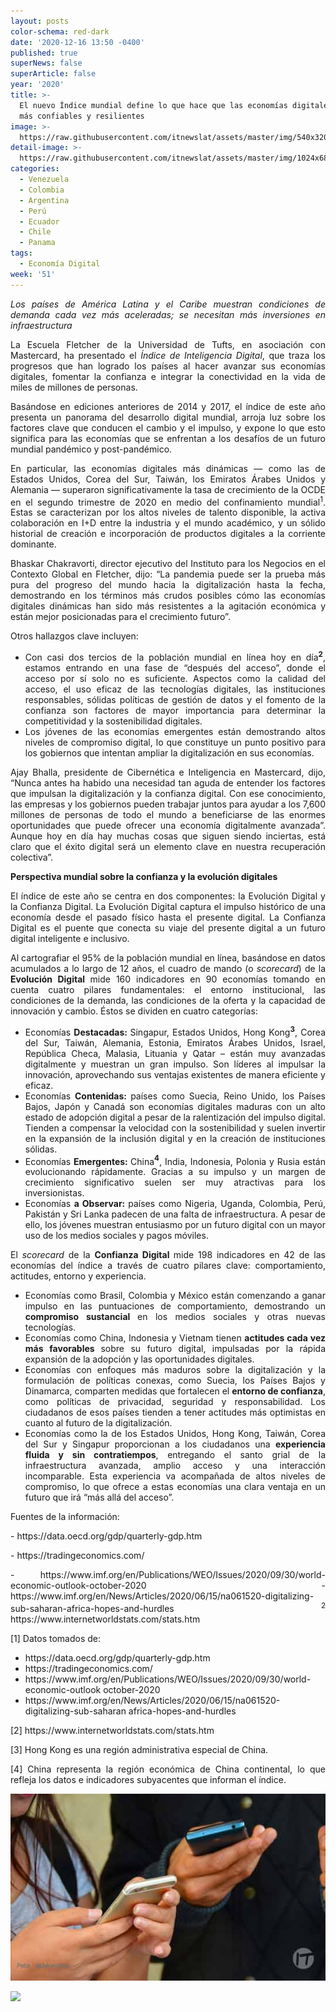 ```yaml
---
layout: posts
color-schema: red-dark
date: '2020-12-16 13:50 -0400'
published: true
superNews: false
superArticle: false
year: '2020'
title: >-
  El nuevo Índice mundial define lo que hace que las economías digitales sean
  más confiables y resilientes
image: >-
  https://raw.githubusercontent.com/itnewslat/assets/master/img/540x320/Celulares-Usando-p.jpg
detail-image: >-
  https://raw.githubusercontent.com/itnewslat/assets/master/img/1024x680/Celulares-Usando-g.jpg
categories:
  - Venezuela
  - Colombia
  - Argentina
  - Perú
  - Ecuador
  - Chile
  - Panama
tags:
  - Economía Digital
week: '51'
---
```

<p style="text-align: justify;"><em>Los </em><em>países de América Latina y el Caribe muestran condiciones de demanda cada vez más aceleradas; se necesitan más inversiones en infraestructura </em></p>
<p style="text-align: justify;">La Escuela Fletcher de la Universidad de Tufts, en asociación con Mastercard, ha presentado el <em>Índice de Inteligencia Digital</em>, que traza los progresos que han logrado los países al hacer avanzar sus economías digitales, fomentar la confianza e integrar la conectividad en la vida de miles de millones de personas.</p>
<p style="text-align: justify;">Basándose en ediciones anteriores de 2014 y 2017, el índice de este año presenta un panorama del desarrollo digital mundial, arroja luz sobre los factores clave que conducen el cambio y el impulso, y expone lo que esto significa para las economías que se enfrentan a los desafíos de un futuro mundial pandémico y post-pandémico.</p>
<p style="text-align: justify;">En particular, las economías digitales más dinámicas — como las de Estados Unidos, Corea del Sur, Taiwán, los Emiratos Árabes Unidos y Alemania — superaron significativamente la tasa de crecimiento de la OCDE en el segundo trimestre de 2020 en medio del confinamiento mundial<sup>1</sup>. Estas se caracterizan por los altos niveles de talento disponible, la activa colaboración en I+D entre la industria y el mundo académico, y un sólido historial de creación e incorporación de productos digitales a la corriente dominante.</p>
<p style="text-align: justify;">Bhaskar Chakravorti, director ejecutivo del Instituto para los Negocios en el Contexto Global en Fletcher, dijo: “La pandemia puede ser la prueba más pura del progreso del mundo hacia la digitalización hasta la fecha, demostrando en los términos más crudos posibles cómo las economías digitales dinámicas han sido más resistentes a la agitación económica y están mejor posicionadas para el crecimiento futuro”.</p>
<p style="text-align: justify;">Otros hallazgos clave incluyen:</p>

<ul style="text-align: justify;">
	<li>Con casi dos tercios de la población mundial en línea hoy en día<strong><sup>2</sup></strong>, estamos entrando en una fase de “después del acceso”, donde el acceso por sí solo no es suficiente. Aspectos como la calidad del acceso, el uso eficaz de las tecnologías digitales, las instituciones responsables, sólidas políticas de gestión de datos y el fomento de la confianza son factores de mayor importancia para determinar la competitividad y la sostenibilidad digitales.</li>
	<li>Los jóvenes de las economías emergentes están demostrando altos niveles de compromiso digital, lo que constituye un punto positivo para los gobiernos que intentan ampliar la digitalización en sus economías.</li>
</ul>
<p style="text-align: justify;">Ajay Bhalla, presidente de Cibernética e Inteligencia en Mastercard, dijo, “Nunca antes ha habido una necesidad tan aguda de entender los factores que impulsan la digitalización y la confianza digital. Con ese conocimiento, las empresas y los gobiernos pueden trabajar juntos para ayudar a los 7,600 millones de personas de todo el mundo a beneficiarse de las enormes oportunidades que puede ofrecer una economía digitalmente avanzada”. Aunque hoy en día hay muchas cosas que siguen siendo inciertas, está claro que el éxito digital será un elemento clave en nuestra recuperación colectiva”.</p>
<p style="text-align: justify;"><strong>Perspectiva mundial sobre la confianza y la evolución digitales </strong></p>
<p style="text-align: justify;">El índice de este año se centra en dos componentes: la Evolución Digital y la Confianza Digital. La Evolución Digital captura el impulso histórico de una economía desde el pasado físico hasta el presente digital. La Confianza Digital es el puente que conecta su viaje del presente digital a un futuro digital inteligente e inclusivo.</p>
<p style="text-align: justify;">Al cartografiar el 95% de la población mundial en línea, basándose en datos acumulados a lo largo de 12 años, el cuadro de mando (o <em>scorecard</em>) de la <strong>Evolución Digital </strong>mide 160 indicadores en 90 economías tomando en cuenta cuatro pilares fundamentales: el entorno institucional, las condiciones de la demanda, las condiciones de la oferta y la capacidad de innovación y cambio. Éstos se dividen en cuatro categorías:</p>

<ul style="text-align: justify;">
	<li>Economías <strong>Destacadas: </strong>Singapur, Estados Unidos, Hong Kong<strong><sup>3</sup></strong>, Corea del Sur, Taiwán,  Alemania, Estonia, Emiratos Árabes Unidos, Israel, República Checa, Malasia, Lituania y Qatar – están muy avanzadas digitalmente y muestran un gran impulso. Son líderes al impulsar la innovación, aprovechando sus ventajas existentes de manera eficiente y eficaz.</li>
	<li>Economías <strong>Contenidas: </strong>países como Suecia, Reino Unido, los Países Bajos, Japón y Canadá son economías digitales maduras con un alto estado de adopción digital a pesar de la ralentización del impulso digital. Tienden a compensar la velocidad con la sostenibilidad y suelen invertir en la expansión de la inclusión digital y en la creación de instituciones sólidas.</li>
	<li>Economías <strong>Emergentes: </strong>China<strong><sup>4</sup></strong>, India, Indonesia, Polonia y Rusia están evolucionando rápidamente. Gracias a su impulso y un margen de crecimiento significativo suelen ser muy atractivas para los inversionistas.</li>
	<li>Economías <strong>a Observar: </strong>países como Nigeria, Uganda, Colombia, Perú, Pakistán y Sri Lanka padecen de una falta de infraestructura. A pesar de ello, los jóvenes muestran entusiasmo por un futuro digital con un mayor uso de los medios sociales y pagos móviles.</li>
</ul>
<p style="text-align: justify;">El <em>scorecard </em>de la <strong>Confianza Digital </strong>mide 198 indicadores en 42 de las economías del índice a través de cuatro pilares clave: comportamiento, actitudes, entorno y experiencia.</p>

<ul style="text-align: justify;">
	<li>Economías como Brasil, Colombia y México están comenzando a ganar impulso en las puntuaciones de comportamiento, demostrando un <strong>compromiso sustancial </strong>en los medios sociales y otras nuevas tecnologías.</li>
	<li>Economías como China, Indonesia y Vietnam tienen <strong>actitudes cada vez más favorables </strong>sobre su futuro digital, impulsadas por la rápida expansión de la adopción y las oportunidades digitales.</li>
	<li>Economías con enfoques más maduros sobre la digitalización y la formulación de políticas conexas, como Suecia, los Países Bajos y Dinamarca, comparten medidas que fortalecen el <strong>entorno de confianza</strong>, como políticas de privacidad, seguridad y responsabilidad. Los ciudadanos de esos países tienden a tener actitudes más optimistas en cuanto al futuro de la digitalización.</li>
	<li>Economías como la de los Estados Unidos, Hong Kong, Taiwán, Corea del Sur y Singapur proporcionan a los ciudadanos una <strong>experiencia fluida y sin contratiempos</strong>, entregando el santo grial de la infraestructura avanzada, amplio acceso y una interacción incomparable. Esta experiencia va acompañada de altos niveles de compromiso, lo que ofrece a estas economías una clara ventaja en un futuro que irá “más allá del acceso”.</li>
</ul>
<p style="text-align: justify;">Fuentes de la información:</p>
<p style="text-align: justify;">- https://data.oecd.org/gdp/quarterly-gdp.htm</p>
<p style="text-align: justify;">- https://tradingeconomics.com/</p>
<p style="text-align: justify;">- https://www.imf.org/en/Publications/WEO/Issues/2020/09/30/world-economic-outlook-october-2020 - https://www.imf.org/en/News/Articles/2020/06/15/na061520-digitalizing-sub-saharan-africa-hopes-and-hurdles <sup>2 </sup>https://www.internetworldstats.com/stats.htm</p>
<p style="text-align: justify;">[1] Datos tomados de:</p>

<ul style="text-align: justify;">
	<li>https://data.oecd.org/gdp/quarterly-gdp.htm</li>
	<li>https://tradingeconomics.com/</li>
	<li>https://www.imf.org/en/Publications/WEO/Issues/2020/09/30/world-economic-outlook october-2020</li>
	<li>https://www.imf.org/en/News/Articles/2020/06/15/na061520-digitalizing-sub-saharan africa-hopes-and-hurdles</li>
</ul>
<p style="text-align: justify;">[2] https://www.internetworldstats.com/stats.htm</p>
<p style="text-align: justify;">[3] Hong Kong es una región administrativa especial de China.</p>
<p style="text-align: justify;">[4] China representa la región económica de China continental, lo que refleja los datos e indicadores subyacentes que informan el índice.</p>

![](https://raw.githubusercontent.com/itnewslat/assets/master/img/540x320/Celulares-Usando-p.jpg)

<img src="https://tracker.metricool.com/c3po.jpg?hash=56f88a41e39ab42c063cc51676587a04"/>